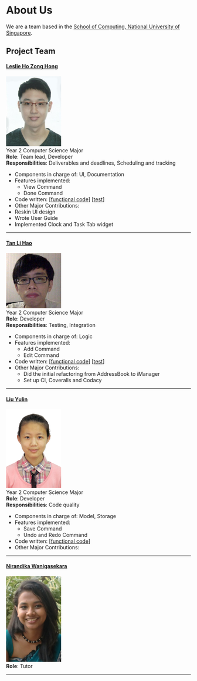 # About Us

We are a team based in the [School of Computing, National University of Singapore](http://www.comp.nus.edu.sg).

## Project Team
#### [Leslie Ho Zong Hong](https://github.com/e0011875)
<img src="images/e0011875.jpg" width="150"><br>
Year 2 Computer Science Major<br>
**Role**: Team lead, Developer <br>
**Responsibilities**: Deliverables and deadlines, Scheduling and tracking <br>
* Components in charge of: UI, Documentation
* Features implemented:
  * View Command
  * Done Command
* Code written: [[functional code](https://github.com/CS2103JAN2017-F14-B3/main/blob/master/collated/main/A0135998H.md)]
[[test](https://github.com/CS2103JAN2017-F14-B3/main/blob/master/collated/test/A0135998H.md)]
* Other Major Contributions:
 * Reskin UI design
 * Wrote User Guide
 * Implemented Clock and Task Tab widget

-----

#### [Tan Li Hao](https://github.com/LiHaoTan)
<img src="images/lihaotan.jpg" width="150"><br>
Year 2 Computer Science Major<br>
**Role**: Developer <br>
**Responsibilities**: Testing, Integration <br>
* Components in charge of: Logic
* Features implemented:
  * Add Command
  * Edit Command
* Code written: [[functional code](https://github.com/CS2103JAN2017-F14-B3/main/blob/master/collated/main/A0140023E.md)]
[[test](https://github.com/CS2103JAN2017-F14-B3/main/blob/master/collated/test/A0140023E.md)]
* Other Major Contributions:
  * Did the initial refactoring from AddressBook to iManager
  * Set up CI, Coveralls and Codacy
-----

#### [Liu Yulin](https://github.com/LiuYulin0629)
<img src="images/liuyulin0629.png" width="150"><br>
Year 2 Computer Science Major<br>
**Role**: Developer <br>
**Responsibilities**: Code quality <br>
* Components in charge of: Model, Storage
* Features implemented:
  * Save Command
  * Undo and Redo Command
* Code written: [[functional code](https://github.com/CS2103JAN2017-F14-B3/main/blob/master/collated/main/A0148052L.md)]
* Other Major Contributions:

-----
#### [Nirandika Wanigasekara](https://github.com/nirandiw)
<img src="images/nirandiw.png" width="150"><br>
**Role**: Tutor

-----
